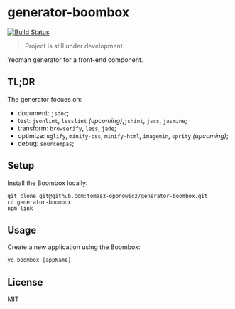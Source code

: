 # generator-boombox

[![Build Status](https://travis-ci.org/tomasz-oponowicz/generator-boombox.svg?branch=master)](https://travis-ci.org/tomasz-oponowicz/generator-boombox)

> Project is still under development.

Yeoman generator for a front-end component. 

## TL;DR

The generator focues on:

* document: `jsdoc`;
* test: `jsonlint`, `lesslint` _(upcoming)_,`jshint`, `jscs`, `jasmine`;
* transform: `browserify`, `less`, `jade`;
* optimize: `uglify`, `minify-css`, `minify-html`, `imagemin`, `sprity` _(upcoming)_;
* debug: `sourcempas`;

## Setup

Install the Boombox locally:

    git clone git@github.com:tomasz-oponowicz/generator-boombox.git
    cd generator-boombox
    npm link

## Usage

Create a new application using the Boombox:

    yo boombox [appName]

## License

MIT
